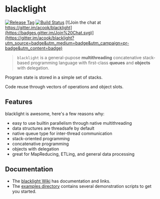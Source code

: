 blacklight
==========

[![Release Tag](https://img.shields.io/github/tag/acook/blacklight.svg?maxAge=2592000)](https://img.shields.io/github/tag/acook/blacklight.svg?maxAge=2592000)
[![Build Status](https://travis-ci.org/acook/blacklight.svg)](https://travis-ci.org/acook/blacklight)
[![Join the chat at https://gitter.im/acook/blacklight](https://badges.gitter.im/Join%20Chat.svg)](https://gitter.im/acook/blacklight?utm_source=badge&utm_medium=badge&utm_campaign=pr-badge&utm_content=badge)

> `blacklight` is a general-pupose **multithreading** concatenative stack-based programming language
with first-class **queues** and **objects** with delegation.

Program state is stored in a simple set of stacks.

Code reuse through vectors of operations and object slots.


Features
--------

blacklight is awesome, here's a few reasons why:

- easy to use builtin parallelism through native multithreading
- data structures are threadsafe by default
- native queue type for inter-thread communication
- stack-oriented programming
- concatenative programming
- objects with delegation
- great for MapReducing, ETLing, and general data processing


Documentation
-------------

- The [blacklight Wiki](https://github.com/acook/blacklight/wiki) has documentation and links.
- The [examples directory](https://github.com/acook/blacklight/tree/master/examples) contains several demonstration scripts to get you started.
